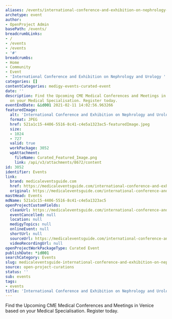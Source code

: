 ```yaml
---
aliases: /events/international-conference-and-exhibition-on-nephrology-and-urology
archetype: event
author:
- OpenProject Admin
basePath: /events/
breadcrumbLinks:
- /
- /events
- /events
- '#'
breadcrumbs:
- Home
- Community
- Event
- 'International Conference and Exhibition on Nephrology and Urology '
categories: []
contentCategories: medigy-events-curated-event
date: ''
description: Find the Upcoming CME Medical Conferences and Meetings in Venice based
  on your Medical Specialisation. Register today.
eventEndDate: &id001 2021-02-11 14:02:56.963266
featuredImage:
  alt: 'International Conference and Exhibition on Nephrology and Urology '
  format: JPEG
  href: 521a1c15-4406-5516-8c41-c4e5a1323ac5-featuredImage.jpeg
  size:
  - 1024
  - 727
  valid: true
  workPackage: 3052
  wpAttachment:
    fileName: Curated_Featured_Image.png
    link: /api/v3/attachments/8672/content
id: 3052
identifier: Events
link:
  brand: medicaleventsguide.com
  href: https://medicaleventsguide.com/international-conference-and-exhibition-on-nephrology-and-urology/
  original: https://medicaleventsguide.com/international-conference-and-exhibition-on-nephrology-and-urology/
mastHead: Events
mdName: 521a1c15-4406-5516-8c41-c4e5a1323ac5
openProjectCustomFields:
  cleanUrl: https://medicaleventsguide.com/international-conference-and-exhibition-on-nephrology-and-urology/
  eventCancelled: null
  location: null
  medigyTopics: null
  onlineEvent: null
  shortUrl: null
  sourceUrl: https://medicaleventsguide.com/international-conference-and-exhibition-on-nephrology-and-urology/
  videoRecordingUrl: null
openProjectWorkPackageType: Curated Event
publishDate: *id001
searchCategory: Events
slug: medicaleventsguide-international-conference-and-exhibition-on-nephrology-and-urology
source: open-project-curations
status: ''
sub: events
tags:
- events
title: 'International Conference and Exhibition on Nephrology and Urology '
---
```


Find the Upcoming CME Medical Conferences and Meetings in Venice based on your Medical Specialisation. Register today.